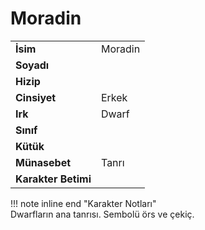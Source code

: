 # Moradin   
|  |  |  
|---|---|  
| **İsim** | Moradin |  
| **Soyadı** |  |  
| **Hizip** |  |  
| **Cinsiyet** | Erkek |  
| **Irk** | Dwarf |  
| **Sınıf** |  |  
| **Kütük** |  |  
| **Münasebet** | Tanrı |  
| **Karakter Betimi** |  |  
  
  
!!! note inline end "Karakter Notları"  
	Dwarfların ana tanrısı. Sembolü örs ve çekiç.  
	  
	  
	
